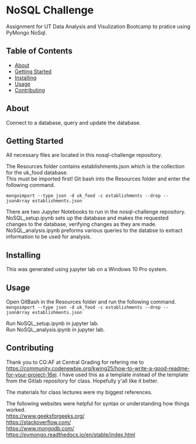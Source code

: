# NoSQL Challenge 
Assignment for UT Data Analysis and Visulization Bootcamp to pratice using PyMongo NoSql. 

## Table of Contents

- [About](#about)
- [Getting Started](#getting_started)
- [Installing](#installing)
- [Usage](#usage)
- [Contributing](#contributing)

## About
Connect to a database, query and update the database.

## Getting Started
All necessary files are located in this nosql-challenge repository.

The Resources folder contains establishments.json which is the collection for the uk_food database. \
This must be imported first! Git bash into the Resources folder and enter the following command.

`mongoimport --type json -d uk_food -c establishments --drop --jsonArray establishments.json`

There are two Jupyter Notebooks to run in the nosql-challenge repository. \
NoSQL_setup.ipynb sets up the database and makes the requested changes to the database, verifying changes as they are made.\
NoSQL_analysis.ipynb preforms various queries to the databse to extract information to be used for analysis.





## Installing
This was generated using jupyter lab on a Windows 10 Pro system.


## Usage
Open GitBash in the Resources folder and run the following command. \
`mongoimport --type json -d uk_food -c establishments --drop --jsonArray establishments.json`

Run NoSQL_setup.ipynb in jupyter lab. \
Run NoSQL_analysis.ipynb in jupyter lab.


## Contributing
Thank you to CG:AF at Central Grading for refering me to https://community.codenewbie.org/kwing25/how-to-write-a-good-readme-for-your-project-16ej. I have used this as a template instead of the template from the Gitlab repository for class. Hopefully y'all like it better.

The materials for class lectures were my biggest references.


The following websites were helpful for syntax or understanding how things worked. \
https://www.geeksforgeeks.org/  \
https://stackoverflow.com/  \
https://www.mongodb.com/  \
https://pymongo.readthedocs.io/en/stable/index.html  



